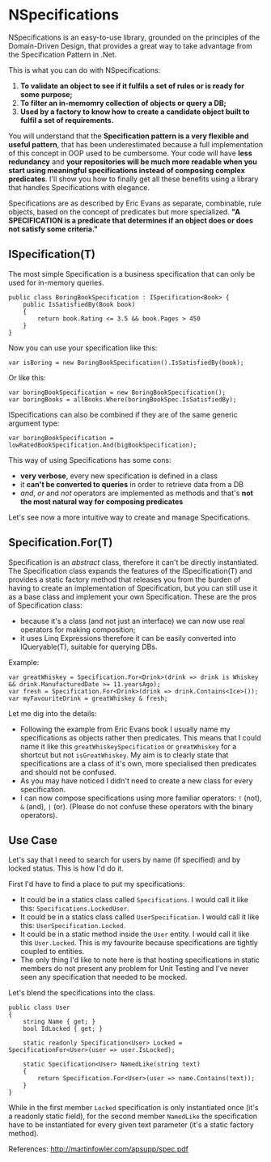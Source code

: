 NSpecifications
====

NSpecifications is an easy-to-use library, grounded on the principles of the  Domain-Driven Design, that provides a great way to take advantage from the Specification Pattern in .Net.

This is what you can do with NSpecifications:

 1. **To validate an object to see if it fulfils a set of rules or is ready for some purpose;**
 2. **To filter an in-memomry collection of objects or query a DB;**
 3. **Used by a factory to know how to create a candidate object built to fulfil a set of requirements.**

You will understand that the **Specification pattern is a very flexible and useful pattern**, that has been underestimated because a full implementation of this concept in OOP used to be cumbersome. Your code will have **less redundancy** and **your repositories will be much more readable when you start using meaningful specifications instead of composing complex predicates**. I'll show you how to finally get all these benefits using a library that handles Specifications with elegance.

Specifications are as described by Eric Evans as separate, combinable, rule objects, based on the concept of predicates but more specialized. **"A SPECIFICATION is a predicate that determines if an object does or does not satisfy some criteria."**

ISpecification(T)
--------------
The most simple Specification is a business specification that can only be used for in-memory queries. 

    public class BoringBookSpecification : ISpecification<Book> {
	    public IsSatisfiedBy(Book book)
	    {
		    return book.Rating <= 3.5 && book.Pages > 450
	    }
    }

Now you can use your specification like this:

    var isBoring = new BoringBookSpecification().IsSatisfiedBy(book);

Or like this:

    var boringBookSpecification = new BoringBookSpecification();
    var boringBooks = allBooks.Where(boringBookSpec.IsSatisfiedBy);

ISpecifications can also be combined if they are of the same generic argument type:

    var boringBookSpecification = lowRatedBookSpecification.And(bigBookSpecification);

This way of using Specifications has some cons:

 - **very verbose**, every new specification is defined in a class
 - it **can't be converted to queries** in order to retrieve data from a DB
 - *and*, *or* and *not* operators are implemented as methods and that's **not the most natural way for composing predicates** 

Let's see now a more intuitive way to create and manage Specifications.

## Specification.For(T) ##

Specification is an *abstract* class, therefore it can't be directly instantiated. The Specification class expands the features of the ISpecification(T) and provides a static factory method that releases you from the burden of having to create an implementation of Specification, but you can still use it as a base class and implement your own Specification. These are the pros of Specification class:

 - because it's a class (and not just an interface) we can now use real operators for making composition;
 - it uses Linq Expressions therefore it can be easily converted into IQueryable(T), suitable for querying DBs. 

Example:

    var greatWhiskey = Specification.For<Drink>(drink => drink is Whiskey && drink.ManufacturedDate >= 11.yearsAgo);
    var fresh = Specification.For<Drink>(drink => drink.Contains<Ice>());
    var myFavouriteDrink = greatWhiskey & fresh;
    
Let me dig into the details:

 - Following the example from Eric Evans book I usually name my  specifications as objects rather then predicates. This means that I could name it like this `greatWhiskeySpecification` or `greatWhiskey` for a shortcut but not `isGreatWhiskey`. My aim is to clearly state that specifications are a class of it's own, more specialised then predicates and should not be confused. 
 - As you may have noticed I didn't need to create a new class for every specification.
 - I can now compose specifications using more familiar operators: `!` (not), `&` (and), `|` (or). (Please do not confuse these operators with the binary operators).

## Use Case ##

Let's say that I need to search for users by name (if specified) and by locked status. This is how I'd do it.

First I'd have to find a place to put my specifications: 

 - It could be in a statics class called `Specifications`. I would call it like this: `Specifications.LockedUser`.   
 - It could be in a statics class called `UserSpecification`. I would call it like this: `UserSpecification.Locked`.  
 - It could be in a static method inside the `User` entity. I would call it like this `User.Locked`. This is my favourite because  specifications are tightly coupled to entities. 
 - The only thing I'd like to note here is that hosting specifications in static members do not present any problem for Unit Testing and I've never seen any specification that needed to be mocked.

Let's blend the specifications into the class.

    public class User 
    {
	    string Name { get; }
	    bool IdLocked { get; }
	    
	    static readonly Specification<User> Locked = SpecificationFor<User>(user => user.IsLocked);  
	    
	    static Specification<User> NamedLike(string text) 
	    {
		    return Specification.For<User>(user => name.Contains(text));
	    }
    }

While in the first member `Locked` specification is only instantiated once (it's a readonly static field), for the second member `NamedLike` the specification have to be instantiated for every given text parameter (it's a static factory method).




 





References:
http://martinfowler.com/apsupp/spec.pdf

